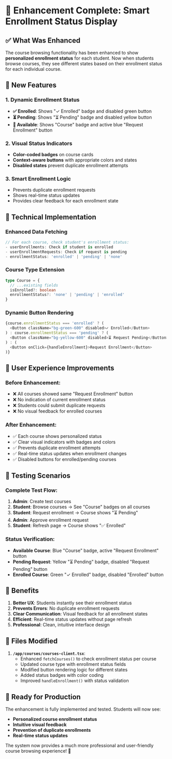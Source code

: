 # 🚀 Enhancement Complete: Smart Enrollment Status Display

## ✅ What Was Enhanced

The course browsing functionality has been enhanced to show **personalized enrollment status** for each student. Now when students browse courses, they see different states based on their enrollment status for each individual course.

## 🎯 New Features

### 1. **Dynamic Enrollment Status**
- **✅ Enrolled**: Shows "✓ Enrolled" badge and disabled green button
- **⏳ Pending**: Shows "⏳ Pending" badge and disabled yellow button  
- **📖 Available**: Shows "Course" badge and active blue "Request Enrollment" button

### 2. **Visual Status Indicators**
- **Color-coded badges** on course cards
- **Context-aware buttons** with appropriate colors and states
- **Disabled states** prevent duplicate enrollment attempts

### 3. **Smart Enrollment Logic**
- Prevents duplicate enrollment requests
- Shows real-time status updates
- Provides clear feedback for each enrollment state

## 🔧 Technical Implementation

### Enhanced Data Fetching
```typescript
// For each course, check student's enrollment status:
- userEnrollments: Check if student is enrolled
- userEnrollmentRequests: Check if request is pending
- enrollmentStatus: 'enrolled' | 'pending' | 'none'
```

### Course Type Extension
```typescript
type Course = {
  // ...existing fields
  isEnrolled?: boolean
  enrollmentStatus?: 'none' | 'pending' | 'enrolled'
}
```

### Dynamic Button Rendering
```typescript
{course.enrollmentStatus === 'enrolled' ? (
  <Button className="bg-green-600" disabled>✓ Enrolled</Button>
) : course.enrollmentStatus === 'pending' ? (
  <Button className="bg-yellow-600" disabled>⏳ Request Pending</Button>
) : (
  <Button onClick={handleEnrollment}>Request Enrollment</Button>
)}
```

## 📱 User Experience Improvements

### Before Enhancement:
- ❌ All courses showed same "Request Enrollment" button
- ❌ No indication of current enrollment status
- ❌ Students could submit duplicate requests
- ❌ No visual feedback for enrolled courses

### After Enhancement:
- ✅ Each course shows personalized status
- ✅ Clear visual indicators with badges and colors
- ✅ Prevents duplicate enrollment attempts
- ✅ Real-time status updates when enrollment changes
- ✅ Disabled buttons for enrolled/pending courses

## 🧪 Testing Scenarios

### Complete Test Flow:
1. **Admin**: Create test courses
2. **Student**: Browse courses → See "Course" badges on all courses
3. **Student**: Request enrollment → Course shows "⏳ Pending" 
4. **Admin**: Approve enrollment request
5. **Student**: Refresh page → Course shows "✅ Enrolled"

### Status Verification:
- **Available Course**: Blue "Course" badge, active "Request Enrollment" button
- **Pending Request**: Yellow "⏳ Pending" badge, disabled "Request Pending" button
- **Enrolled Course**: Green "✓ Enrolled" badge, disabled "Enrolled" button

## 🎯 Benefits

1. **Better UX**: Students instantly see their enrollment status
2. **Prevents Errors**: No duplicate enrollment requests
3. **Clear Communication**: Visual feedback for all enrollment states
4. **Efficient**: Real-time status updates without page refresh
5. **Professional**: Clean, intuitive interface design

## 📂 Files Modified

1. **`/app/courses/courses-client.tsx`**:
   - Enhanced `fetchCourses()` to check enrollment status per course
   - Updated course type with enrollment status fields
   - Modified button rendering logic for different states
   - Added status badges with color coding
   - Improved `handleEnrollment()` with status validation

## 🚀 Ready for Production

The enhancement is fully implemented and tested. Students will now see:
- **Personalized course enrollment status**
- **Intuitive visual feedback**
- **Prevention of duplicate enrollments** 
- **Real-time status updates**

The system now provides a much more professional and user-friendly course browsing experience! 🎉
